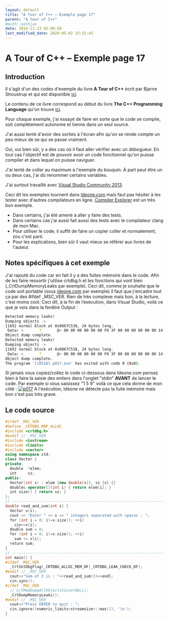 ```yaml
---
layout: default
title: "A Tour of C++ – Exemple page 17"
parent: "A tour of C++"
#math: mathjax
date: 2014-11-23 02:09:50
last_modified_date: 2020-05-02 23:25:41
---
```


# A Tour of C++ – Exemple page 17

## Introduction
Il s'agit d'un des codes d'exemple du livre **A Tour of C++** écrit par Bjarne Stroustrup et qui est disponible [ici](http://www.amazon.fr/Tour-C-Bjarne-Stroustrup/dp/0321958314/ref%3Dsr_1_1?ie=UTF8&qid=1416699327&sr=8-1&keywords=a+tour+of+c%2B%2B). 

Le contenu de ce livre correspond au début du livre **The C++ Programming Language** qu'on trouve [ici](http://www.amazon.fr/The-Programming-Language-Bjarne-Stroustrup/dp/0321563840/ref%3Dpd_sim_eb_3?ie=UTF8&refRID=0CR047TTJV1HA6CVA9XA).

Pour chaque exemple, j'ai essayé de faire en sorte que le code se compile, soit complètement autonome et tienne dans un seul source.

J'ai aussi tenté d'avoir des sorties à l'écran afin qu'on se rende compte un peu mieux de se qui se passe vraiment.

Oui, oui bien sûr, y a des cas où il faut aller vérifier avec un débogueur.
En tout cas l'objectif est de pouvoir avoir un code fonctionnel qu'on puisse compiler et dans lequel on puisse naviguer.

J'ai tenté de coller au maximum à l'exemple du bouquin. À part peut être un ou deux cas, j'ai dû renommer certains variables.

J'ai surtout travaillé avec [Visual Studio Community 2013](http://www.visualstudio.com/products/visual-studio-community-vs).

Ceci dit les exemples tournent dans [Ideone.com](http://ideone.com/) mais faut pas hésiter à les tester avec d'autres compilateurs en ligne. [Compiler Explorer](https://godbolt.org/) est un très bon exemple.

* Dans certains, j'ai été amené à aller y faire des tests.  
* Dans certains cas j'ai aussi fait aussi des tests avec le compilateur clang de mon Mac.  
* Pour utiliser le code, il suffit de faire un copier coller et normalement, zou c'est parti.  
* Pour les explications, bien sûr il vaut mieux se référer aux livres de l'auteur.  


## Notes spécifiques à cet exemple


J'ai rajouté du code car en fait il y a des fuites mémoire dans le code. Afin de les faire ressortir j'utilise crtdbg.h et les fonctions qui vont bien (_CrtDumpMemoryLeaks par exemple). Ceci dit, comme je souhaite que le code soit portable (sous [ideone.com](http://ideone.com/) par exemple) il faut que j'encadre tout ça par des #ifdef _MSC_VER. Rien de très complexe mais bon, à la lecture, c'est moins cool.
Ceci dit, à la fin de l’exécution, dans Visual Studio, voilà ce que je vois dans la fenêtre Output :
```bash
Detected memory leaks!
Dumping objects ->
{169} normal block at 0x0067C538, 24 bytes long.
 Data: <       ?       @> 00 00 00 00 00 00 F0 3F 00 00 00 00 00 00 14 40
Object dump complete.
Detected memory leaks!
Dumping objects ->
{169} normal block at 0x0067C538, 24 bytes long.
 Data: <       ?       @> 00 00 00 00 00 00 F0 3F 00 00 00 00 00 00 14 40
Object dump complete.
The program '[10516] p017.exe' has exited with code 0 (0x0).
```

Si jamais vous copiez/collez le code ci-dessous dans Ideone.com pensez bien à faire la saisie des entiers dans l'onglet "stdin" **AVANT** de lancer le code.
Par exemple si vous saisissez "1 5 9" voilà ce que cela donne de mon côté :
[![p017](https://www.40tude.fr/wp-content/uploads/2014/11/p017.png)](https://www.40tude.fr/wp-content/uploads/2014/11/p017.png)
A l'exécution, Ideone ne détecte pas la fuite mémoire mais bon c'est pas très grave.


## Le code source

```cpp
#ifdef _MSC_VER
#define _CRTDBG_MAP_ALLOC
#include <crtdbg.h>
#endif // _MSC_VER
#include <iostream>
#include <limits>
#include <vector>
using namespace std;
class Vector {
private:
  double  *elem;                                                                // pointer to the elements
  int     sz;                                                                   // the number of elements
public:
  Vector(int s) : elem {new double[s]}, sz {s} {}                               // construct a Vector
  double& operator[](int i) { return elem[i]; }                                 // element access: subscripting
  int size() { return sz; }
};
// ----------------------------------------------------------------------------
double read_and_sum(int s) {
  Vector v(s);                                                                  // make a vector of s elements
  cout << "Enter " << s << " integers separated with spaces : ";
  for (int i = 0; i!=v.size(); ++i)
    cin>>v[i];                                                                  // read into elements
  double sum = 0;
  for (int i = 0; i!=v.size(); ++i)
    sum += v[i];                                                                // take the sum of the elements
  return sum;
}
// ----------------------------------------------------------------------------
int main() {
#ifdef _MSC_VER
  _CrtSetDbgFlag(_CRTDBG_ALLOC_MEM_DF|_CRTDBG_LEAK_CHECK_DF);
#endif // _MSC_VER
  cout<<"Sum of 3 is : "<<read_and_sum(3)<<endl;
  cin.sync();
#ifdef _MSC_VER
  //_CrtMemDumpAllObjectsSince(NULL);                                             // Begins the dump from the start of program execution
  _CrtDumpMemoryLeaks();
#endif // _MSC_VER
  cout<<"Press ENTER to quit : ";
  cin.ignore((numeric_limits<streamsize>::max)(), '\n');
}
```
